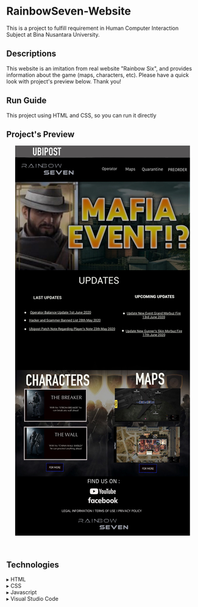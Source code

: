 # RainbowSeven-Website
This is a project to fulfill requirement in Human Computer Interaction Subject at Bina Nusantara University.

## Descriptions
This website is an imitation from real website "Rainbow Six", and provides information about the game (maps, characters, etc). 
Please have a quick look with project's preview below. Thank you!

## Run Guide
This project using HTML and CSS, so you can run it directly

## Project's Preview
<p align="center"><img src="Blueprint_home.jpg"></p><br>

## Technologies
▸ HTML<br>
▸ CSS<br>
▸ Javascript<br>
▸ Visual Studio Code<br>
